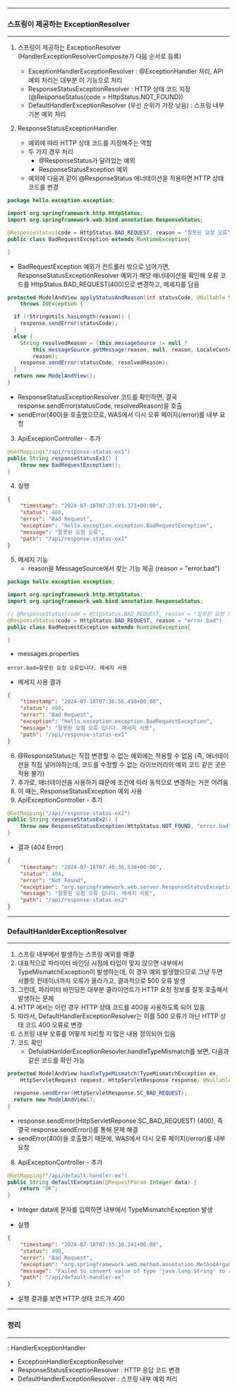 -----
### 스프링이 제공하는 ExceptionResolver
-----
1. 스프링이 제공하는 ExceptionResolver (HandlerExceptionResolverComposite가 다음 순서로 등록)
   - ExceptionHandlerExceptionResolver : @ExceptionHandler 처리, API 예외 처리는 대부분 이 기능으로 처리
   - ResponseStatusExceptionResolver : HTTP 상태 코드 지정 (@ResponseStatus(code = HttpStatus.NOT_FOUND))
   - DefaultHandlerExceptionResolver (우선 순위가 가장 낮음) : 스프링 내부 기본 예외 처리
  
2. ResponseStatusExceptionHandler
   - 예외에 따라 HTTP 상태 코드를 지정해주는 역할
   - 두 가지 경우 처리
     + @ResponseStatus가 달려있는 예외
     + ResponseStatusException 예외
   - 예외에 다음과 같이 @ResponseStatus 애너테이션을 적용하면 HTTP 상태 코드를 변경
```java
package hello.exception.exception;

import org.springframework.http.HttpStatus;
import org.springframework.web.bind.annotation.ResponseStatus;

@ResponseStatus(code = HttpStatus.BAD_REQUEST, reason = "잘못된 요청 오류")
public class BadRequestException extends RuntimeException{

}
```
  - BadRequestException 예외가 컨트롤러 밖으로 넘어가면, ResponseStatusExceptionResolver 예외가 해당 애너테이션을 확인해 오류 코드를 HttpStatus.BAD_REQUEST(400)으로 변경하고, 메세지를 담음
```java
protected ModelAndView applyStatusAndReason(int statusCode, @Nullable String reason, HttpServletResponse response)
    throws IOException {

  if (!StringUtils.hasLength(reason)) {
    response.sendError(statusCode);
  }
  else {
    String resolvedReason = (this.messageSource != null ?
        this.messageSource.getMessage(reason, null, reason, LocaleContextHolder.getLocale()) :
        reason);
    response.sendError(statusCode, resolvedReason);
  }
  return new ModelAndView();
}
```
  - ResponseStatusExceptionResolver 코드를 확인하면, 결국 response.sendError(statusCode, resolvedReason)을 호출
  - sendError(400)을 호출했으므로, WAS에서 다시 오류 페이지(/error)를 내부 요청

3. ApiExcepionController - 추가
```java
@GetMapping("/api/response-status-ex1")
public String responseStatusEx1() {
    throw new BadRequestException();
}
```

4. 실행
```json
{
    "timestamp": "2024-07-18T07:27:01.371+00:00",
    "status": 400,
    "error": "Bad Request",
    "exception": "hello.exception.exception.BadRequestException",
    "message": "잘못된 요청 오류",
    "path": "/api/response-status-ex1"
}
```

5. 메세지 기능
   - reason을 MessageSource에서 찾는 기능 제공 (reason = "error.bad")
```java
package hello.exception.exception;

import org.springframework.http.HttpStatus;
import org.springframework.web.bind.annotation.ResponseStatus;

// @ResponseStatus(code = HttpStatus.BAD_REQUEST, reason = "잘못된 요청 오류")
@ResponseStatus(code = HttpStatus.BAD_REQUEST, reason = "error.bad")
public class BadRequestException extends RuntimeException{

}
```

   - messages.properties
```properties
error.bad=잘못된 요청 오류입니다. 메세지 사용
```

  - 메세지 사용 결과
```json
{
    "timestamp": "2024-07-18T07:36:56.498+00:00",
    "status": 400,
    "error": "Bad Request",
    "exception": "hello.exception.exception.BadRequestException",
    "message": "잘못된 요청 오류 입니다. 메세지 사용",
    "path": "/api/response-status-ex1"
}
```

6. @ResponseStatus는 직접 변경할 수 없는 예외에는 적용할 수 없음 (즉, 애너테이션을 직접 넣어야하는데, 코드를 수정할 수 없는 라이브러리의 예외 코드 같은 곳은 적용 불가)
7. 추가로, 애너테이션을 사용하기 떄문에 조건에 따라 동적으로 변경하는 거은 어려움
8. 이 때는, ResponseStatusException 예외 사용
9. ApiExceptionController - 추가
```java
@GetMapping("/api/response-status-ex2")
public String responseStatusEx2() {
    throw new ResponseStatusException(HttpStatus.NOT_FOUND, "error.bad", new IllegalArgumentException());
}
```

  - 결과 (404 Error)
```json
{
    "timestamp": "2024-07-18T07:40:36.538+00:00",
    "status": 404,
    "error": "Not Found",
    "exception": "org.springframework.web.server.ResponseStatusException",
    "message": "잘못된 요청 오류 입니다. 메세지 사용",
    "path": "/api/response-status-ex2"
}
```

-----
### DefaultHanlderExceptionResolver
-----
1. 스프링 내부에서 발생하는 스프링 예외를 해결
2. 대표적으로 파라미터 바인딩 시점에 타입이 맞지 않으면 내부에서 TypeMismatchException이 발생하는데, 이 경우 예외 발생했으므로 그냥 두면 서블릿 컨테이너까지 오류가 올라가고, 결과적으로 500 오류 발생
3. 그런데, 파라미터 바인딩은 대부분 클라이언트가 HTTP 요청 정보를 잘못 호출해서 발생하는 문제
4. HTTP 에서는 이런 경우 HTTP 상태 코드를 400을 사용하도록 되어 있음
5. 따라서, DefaultHandlerExceptionResolver는 이를 500 오류가 아닌 HTTP 상태 코드 400 오류로 변경
6. 스프링 내부 오류를 어떻게 처리할 지 많은 내용 정의되어 있음
7. 코드 확인
   - DefulatHanlderExceptionResovler.handleTypeMismatch를 보면, 다음과 같은 코드를 확인 가능
```java
protected ModelAndView handleTypeMismatch(TypeMismatchException ex,
    HttpServletRequest request, HttpServletResponse response, @Nullable Object handler) throws IOException {

  response.sendError(HttpServletResponse.SC_BAD_REQUEST);
  return new ModelAndView();
}
```
  - response.sendError(HttpServletReponse.SC_BAD_REQUEST) (400), 즉 결국 response.sendError()를 통해 문제 해결
  - sendError(400)을 호출했기 때문에, WAS에서 다시 오류 페이지(/error)를 내부 요청

8. ApiExceptionController - 추가
```java
@GetMapping("/api/default-handler-ex")
public String defaultException(@RequestParam Integer data) {
    return "OK";
}
```

  - Integer data에 문자를 입력하면 내부에서 TypeMismatchException 발생

  - 실행
```json
{
    "timestamp": "2024-07-18T07:55:30.241+00:00",
    "status": 400,
    "error": "Bad Request",
    "exception": "org.springframework.web.method.annotation.MethodArgumentTypeMismatchException",
    "message": "Failed to convert value of type 'java.lang.String' to required type 'java.lang.Integer'; For input string: \"qqq\"",
    "path": "/api/default-handler-ex"
}
```
  - 실행 결과를 보면 HTTP 상태 코드가 400

-----
### 정리
-----
: HandlerExceptionHandler
   - ExceptionHandlerExceptionResolver
   - ResponseStatusExceptionResolver : HTTP 응답 코드 변경
   - DefaultHandlerExceptionResolver : 스프링 내부 예외 처리
